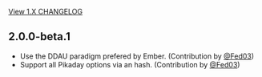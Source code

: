 [View 1.X CHANGELOG](https://github.com/edgycircle/ember-pikaday/blob/stable-1/CHANGELOG.md)

## 2.0.0-beta.1
- Use the DDAU paradigm prefered by Ember. (Contribution by [@Fed03](https://github.com/Fed03))
- Support all Pikaday options via an hash. (Contribution by [@Fed03](https://github.com/Fed03))
